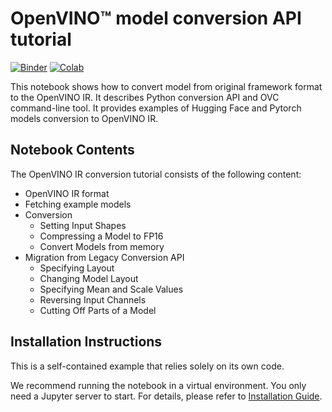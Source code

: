 # OpenVINO™ model conversion API tutorial

[![Binder](https://mybinder.org/badge_logo.svg)](https://mybinder.org/v2/gh/openvinotoolkit/openvino_notebooks/HEAD?filepath=notebooks%2F121-convert-to-openvino%2F121-convert-to-openvino.ipynb)
[![Colab](https://colab.research.google.com/assets/colab-badge.svg)](https://colab.research.google.com/github/openvinotoolkit/openvino_notebooks/blob/main/notebooks/121-convert-to-openvino/121-convert-to-openvino.ipynb)

This notebook shows how to convert model from original framework format to the OpenVINO IR. It describes Python conversion API and OVC command-line tool. It provides examples of Hugging Face and Pytorch models conversion to OpenVINO IR.

## Notebook Contents

The OpenVINO IR conversion tutorial consists of the following content:

* OpenVINO IR format
* Fetching example models
* Conversion
    * Setting Input Shapes
    * Compressing a Model to FP16
    * Convert Models from memory
* Migration from Legacy Conversion API
    * Specifying Layout
    * Changing Model Layout
    * Specifying Mean and Scale Values
    * Reversing Input Channels
    * Cutting Off Parts of a Model

## Installation Instructions

This is a self-contained example that relies solely on its own code.

We recommend  running the notebook in a virtual environment. You only need a Jupyter server to start.
For details, please refer to [Installation Guide](../../README.md).
